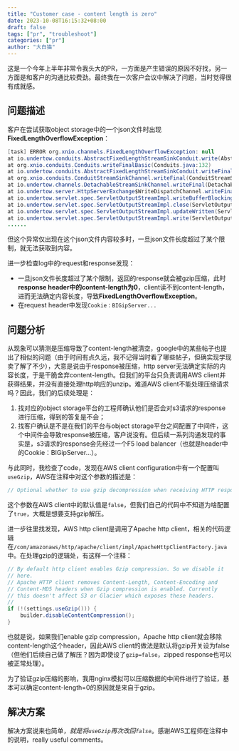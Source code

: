 ```yaml
---
title: "Customer case - content length is zero"
date: 2023-10-08T16:15:32+08:00
draft: false
tags: ["pr", "troubleshoot"]
categories: ["pr"]
author: "大白猫"
---
```


这是一个今年上半年非常令我头大的PR，一方面是产生错误的原因不好找，另一方面是和客户的沟通比较费劲。最终我在一次客户会议中解决了问题，当时觉得很有成就感。

## 问题描述

客户在尝试获取object storage中的一个json文件时出现**FixedLengthOverflowException**：
```java
[task] ERROR org.xnio.channels.FixedLengthOverflowException: null
at io.undertow.conduits.AbstractFixedLengthStreamSinkConduit.write(AbstractFixedLengthStreamSinkConduit.java:100)
at org.xnio.conduits.Conduits.writeFinalBasic(Conduits.java:132)
at io.undertow.conduits.AbstractFixedLengthStreamSinkConduit.writeFinal(AbstractFixedLengthStreamSinkConduit.java:175)
at org.xnio.conduits.ConduitStreamSinkChannel.writeFinal(ConduitStreamSinkChannel.java:104)
at io.undertow.channels.DetachableStreamSinkChannel.writeFinal(DetachableStreamSinkChannel.java:195)
at io.undertow.server.HttpServerExchange$WriteDispatchChannel.writeFinal(HttpServerExchange.java:2171)
at io.undertow.servlet.spec.ServletOutputStreamImpl.writeBufferBlocking(ServletOutputStreamImpl.java:582)
at io.undertow.servlet.spec.ServletOutputStreamImpl.close(ServletOutputStreamImpl.java:617)
at io.undertow.servlet.spec.ServletOutputStreamImpl.updateWritten(ServletOutputStreamImpl.java:373)
at io.undertow.servlet.spec.ServletOutputStreamImpl.write(ServletOutputStreamImpl.java:155)
......
```

但这个异常仅出现在这个json文件内容较多时，一旦json文件长度超过了某个限制，就无法获取到内容。

进一步检查log中的request和response发现：

* 一旦json文件长度超过了某个限制，返回的response就会被gzip压缩，此时**response header中的content-length为0**，client读不到content-length，进而无法确定内容长度，导致**FixedLengthOverflowException**。
* 在request header中发现`Cookie：BIGipServer...`

## 问题分析

从现象可以猜测是压缩导致了content-length被清空，google中的某些帖子也提出了相似的问题（由于时间有点久远，我不记得当时看了哪些帖子，但确实现学现卖了解了不少），大意是说由于response被压缩，http server无法确定实际的内容长度，于是干脆舍弃content-length。但我们的平台只负责调用AWS client并获得结果，并没有直接处理http响应的unzip。难道AWS client不能处理压缩请求吗？因此，我们的后续处理是：

1. 找对应的object storage平台的工程师确认他们是否会对s3请求的response进行压缩，得到的答复是不会；
2. 找客户确认是不是在我们的平台与object storage平台之间配置了中间件，这个中间件会导致response被压缩，客户说没有。但后续一系列沟通发现的事实是，s3请求的response会先经过一个F5 load balancer（也就是header中的Cookie：BIGipServer...）。

与此同时，我检查了code，发现在AWS client configuration中有一个配置叫`useGzip`，AWS在注释中对这个参数的描述是：

```java
// Optional whether to use gzip decompression when receiving HTTP responses.
```

这个参数在AWS client中的默认值是`false`，但我们自己的代码中不知道为啥配置了`true`，大概是想要支持gzip解压。

进一步往里找发现，AWS http client是调用了Apache http client，相关的代码逻辑在`/com/amazonaws/http/apache/client/impl/ApacheHttpClientFactory.java`中。在处理gzip的逻辑处，有这样一个注释：

```java
// By default http client enables Gzip compression. So we disable it
// here.
// Apache HTTP client removes Content-Length, Content-Encoding and
// Content-MD5 headers when Gzip compression is enabled. Currently
// this doesn't affect S3 or Glacier which exposes these headers.
//
if (!(settings.useGzip())) {
    builder.disableContentCompression();
}
```

也就是说，如果我们enable gzip compression，Apache http client就会移除content-length这个header，因此AWS client的做法是默认将gzip开关设为false（但他们后续自己做了解压？因为即使设了`gzip=false`，zipped response也可以被正常处理）。

为了验证gzip压缩的影响，我用nginx模拟可以压缩数据的中间件进行了验证，基本可以确定content-length=0的原因就是来自于gzip。

## 解决方案

解决方案说来也简单，*就是将`useGzip`再次改回`false`*。感谢AWS工程师在注释中的说明，really useful comments。
